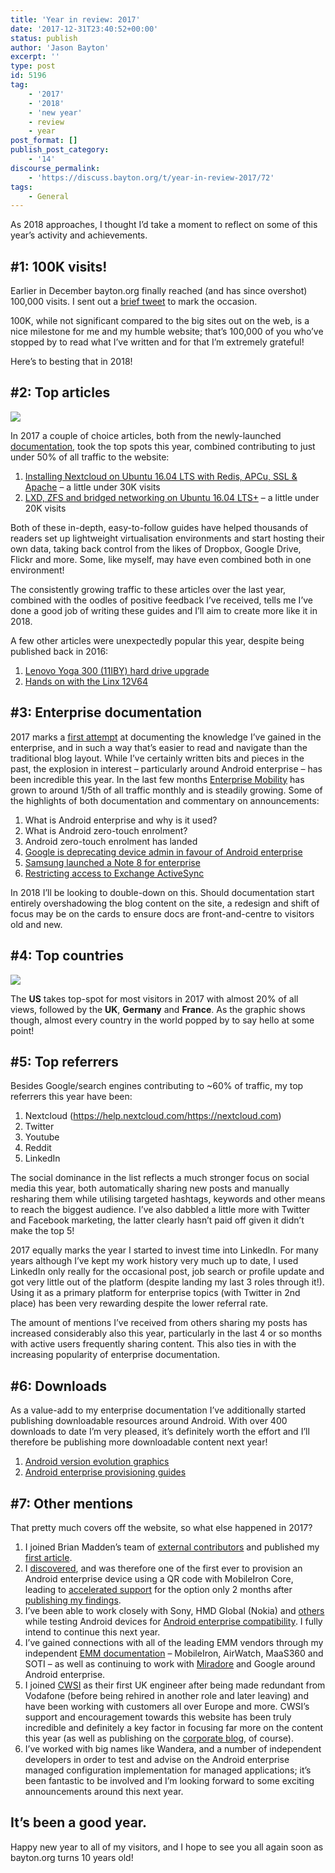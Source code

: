```yaml
---
title: 'Year in review: 2017'
date: '2017-12-31T23:40:52+00:00'
status: publish
author: 'Jason Bayton'
excerpt: ''
type: post
id: 5196
tag:
    - '2017'
    - '2018'
    - 'new year'
    - review
    - year
post_format: []
publish_post_category:
    - '14'
discourse_permalink:
    - 'https://discuss.bayton.org/t/year-in-review-2017/72'
tags:
    - General
---
```

As 2018 approaches, I thought I’d take a moment to reflect on some of this year’s activity and achievements.

\#1: 100K visits!
-----------------

Earlier in December bayton.org finally reached (and has since overshot) 100,000 visits. I sent out a [brief tweet](https://twitter.com/JasonBayton/status/943565578358480896) to mark the occasion.

100K, while not significant compared to the big sites out on the web, is a nice milestone for me and my humble website; that’s 100,000 of you who’ve stopped by to read what I’ve written and for that I’m extremely grateful!

Here’s to besting that in 2018!

\#2: Top articles
-----------------

![](https://r2_worker.bayton.workers.dev/uploads/2017/05/NC-docs_Banner.png)

In 2017 a couple of choice articles, both from the newly-launched [documentation](/docs), took the top spots this year, combined contributing to just under 50% of all traffic to the website:

1. [Installing Nextcloud on Ubuntu 16.04 LTS with Redis, APCu, SSL &amp; Apache](/docs/nextcloud/installing-nextcloud-on-ubuntu-16-04-lts-with-redis-apcu-ssl-apache/) – a little under 30K visits
2. [LXD, ZFS and bridged networking on Ubuntu 16.04 LTS+](/docs/linux/lxd/lxd-zfs-and-bridged-networking-on-ubuntu-16-04-lts/) – a little under 20K visits

Both of these in-depth, easy-to-follow guides have helped thousands of readers set up lightweight virtualisation environments and start hosting their own data, taking back control from the likes of Dropbox, Google Drive, Flickr and more. Some, like myself, may have even combined both in one environment!

The consistently growing traffic to these articles over the last year, combined with the oodles of positive feedback I’ve received, tells me I’ve done a good job of writing these guides and I’ll aim to create more like it in 2018.

A few other articles were unexpectedly popular this year, despite being published back in 2016:

1. [Lenovo Yoga 300 (11IBY) hard drive upgrade](/2016/02/lenovo-yoga-300-11iby-hard-drive-upgrade/)
2. [Hands on with the Linx 12V64](/2016/12/hands-on-with-the-linx-12v64/)

\#3: Enterprise documentation
-----------------------------

2017 marks a [first attempt](/2017/05/introducing-documentation-on-bayton-org/) at documenting the knowledge I’ve gained in the enterprise, and in such a way that’s easier to read and navigate than the traditional blog layout. While I’ve certainly written bits and pieces in the past, the explosion in interest – particularly around Android enterprise – has been incredible this year. In the last few months [Enterprise Mobility](/docs/enterprise-mobility/) has grown to around 1/5th of all traffic monthly and is steadily growing. Some of the highlights of both documentation and commentary on announcements:

1. What is Android enterprise and why is it used?
2. What is Android zero-touch enrolment?
3. Android zero-touch enrolment has landed
4. [Google is deprecating device admin in favour of Android enterprise](/2017/12/google-is-deprecating-device-admin-in-favour-of-android-enterprise/)
5. [Samsung launched a Note 8 for enterprise](/2017/11/samsung-launched-a-note-8-for-enterprise/)
6. [Restricting access to Exchange ActiveSync](/docs/enterprise-mobility/infrastructure/restricting-access-to-exchange-activesync/)

In 2018 I’ll be looking to double-down on this. Should documentation start entirely overshadowing the blog content on the site, a redesign and shift of focus may be on the cards to ensure docs are front-and-centre to visitors old and new.

\#4: Top countries
------------------

![](https://r2_worker.bayton.workers.dev/uploads/2017/12/Screen-Shot-2018-01-01-at-00.41.58.png)

The **US** takes top-spot for most visitors in 2017 with almost 20% of all views, followed by the **UK**, **Germany** and **France**. As the graphic shows though, almost every country in the world popped by to say hello at some point!

\#5: Top referrers
------------------

Besides Google/search engines contributing to ~60% of traffic, my top referrers this year have been:

1. Nextcloud (https://help.nextcloud.com/https://nextcloud.com)
2. Twitter
3. Youtube
4. Reddit
5. LinkedIn

The social dominance in the list reflects a much stronger focus on social media this year, both automatically sharing new posts and manually resharing them while utilising targeted hashtags, keywords and other means to reach the biggest audience. I’ve also dabbled a little more with Twitter and Facebook marketing, the latter clearly hasn’t paid off given it didn’t make the top 5!

2017 equally marks the year I started to invest time into LinkedIn. For many years although I’ve kept my work history very much up to date, I used LinkedIn only really for the occasional post, job search or profile update and got very little out of the platform (despite landing my last 3 roles through it!). Using it as a primary platform for enterprise topics (with Twitter in 2nd place) has been very rewarding despite the lower referral rate.

The amount of mentions I’ve received from others sharing my posts has increased considerably also this year, particularly in the last 4 or so months with active users frequently sharing content. This also ties in with the increasing popularity of enterprise documentation.

\#6: Downloads
--------------

As a value-add to my enterprise documentation I’ve additionally started publishing downloadable resources around Android. With over 400 downloads to date I’m very pleased, it’s definitely worth the effort and I’ll therefore be publishing more downloadable content next year!

1. [Android version evolution graphics](/android/android-version-evolution-graphics/)
2. [Android enterprise provisioning guides](/android/android-enterprise-provisioning-guides/)

\#7: Other mentions
-------------------

That pretty much covers off the website, so what else happened in 2017?

1. I joined Brian Madden’s team of [external contributors](http://www.techtarget.com/contributor/Jason-Bayton) and published my [first article](/android/what-is-android-zero-touch-enrolment/).
2. I [discovered](/2017/08/mobileiron-supports-qr-provisioning-for-android-enterprise-work-managed-devices-this-is-how-i-found-it/), and was therefore one of the first ever to provision an Android enterprise device using a QR code with MobileIron Core, leading to [accelerated support](/2017/10/mobileiron-officially-supports-android-enterprise-qr-code-provisioning/) for the option only 2 months after [publishing my findings](/docs/enterprise-mobility/mobileiron/manual-android-enterprise-work-managed-qr-code-generation-for-mobileiron/).
3. I’ve been able to work closely with Sony, HMD Global (Nokia) and [others](/android/android-enterprise-device-support/validation-process-and-information/) while testing Android devices for [Android enterprise compatibility](/android/android-enterprise-device-support/). I fully intend to continue this next year.
4. I’ve gained connections with all of the leading EMM vendors through my independent [EMM documentation](/docs/enterprise-mobility/) – MobileIron, AirWatch, MaaS360 and SOTI – as well as continuing to work with [Miradore](https://j.son.bz/2DvXd9Z?lipi=urn%3Ali%3Apage%3Ad_flagship3_detail_base%3Bcvt2Tyf5SOuDC%2FiAnFD6mA%3D%3D) and Google around Android enterprise.
5. I joined [CWSI](https://cwsi.ie/) as their first UK engineer after being made redundant from Vodafone (before being rehired in another role and later leaving) and have been working with customers all over Europe and more. CWSI’s support and encouragement towards this website has been truly incredible and definitely a key factor in focusing far more on the content this year (as well as publishing on the [corporate blog](https://cwsi.ie/author/jason/), of course).
6. I’ve worked with big names like Wandera, and a number of independent developers in order to test and advise on the Android enterprise managed configuration implementation for managed applications; it’s been fantastic to be involved and I’m looking forward to some exciting announcements around this next year.

It’s been a good year.
----------------------

Happy new year to all of my visitors, and I hope to see you all again soon as bayton.org turns 10 years old!